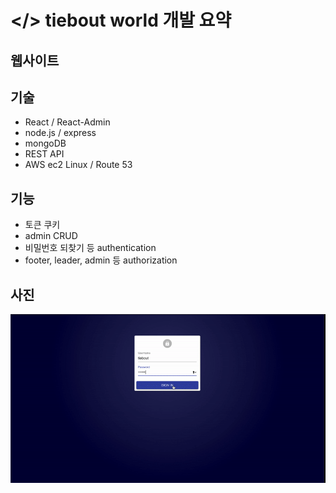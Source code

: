 # </> tiebout world 개발 요약

## 웹사이트


## 기술

- React / React-Admin
- node.js / express
- mongoDB
- REST API
- AWS ec2 Linux / Route 53

## 기능

- 토큰 쿠키
- admin CRUD
- 비밀번호 되찾기 등 authentication
- footer, leader, admin 등 authorization

## 사진

<div>
<img src="images/tiebout.gif" width="700px">
</div>
